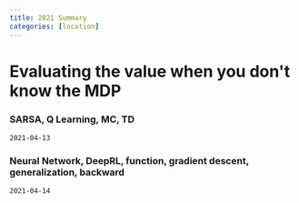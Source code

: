 ```yaml
---
title: 2021 Summary
categories: [location]
---
```


# Evaluating the value when you don't know the MDP
### SARSA, Q Learning, MC, TD
```
2021-04-13
```

### Neural Network, DeepRL, function, gradient descent, generalization, backward
```
2021-04-14
```
